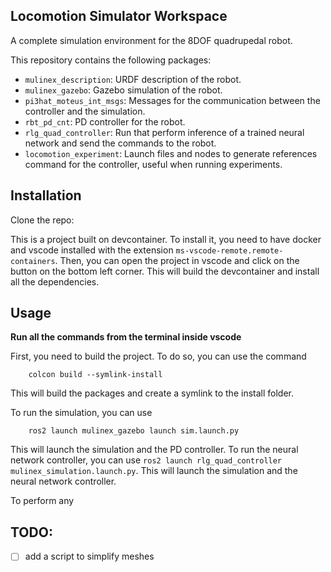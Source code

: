 ## Locomotion Simulator Workspace

A complete simulation environment for the 8DOF quadrupedal robot.

This repository contains the following packages:


- `mulinex_description`: URDF description of the robot.
- `mulinex_gazebo`: Gazebo simulation of the robot.
- `pi3hat_moteus_int_msgs`: Messages for the communication between the controller and the simulation.
- `rbt_pd_cnt`: PD controller for the robot.
- `rlg_quad_controller`: Run that perform inference of a trained neural network and send the commands to the robot.
- `locomotion_experiment`: Launch files and nodes to generate references command for the controller, useful when running experiments.
  

## Installation

Clone the repo:

        

This is a project built on devcontainer. To install it, you need to have docker and vscode installed with the extension `ms-vscode-remote.remote-containers`.
 Then, you can open the project in vscode and click on the button on the bottom left corner. This will build the devcontainer and install all the dependencies.

## Usage
**Run all the commands from the terminal inside vscode**

First, you need to build the project. To do so, you can use the command 

        colcon build --symlink-install

This will build the packages and create a symlink to the install folder.

To run the simulation, you can use 

        ros2 launch mulinex_gazebo launch sim.launch.py
        
This will launch the simulation and the PD controller.
To run the neural network controller, you can use `ros2 launch rlg_quad_controller mulinex_simulation.launch.py`. This will launch the simulation and the neural network controller.

To perform any

## TODO:
- [ ] add a script to simplify meshes